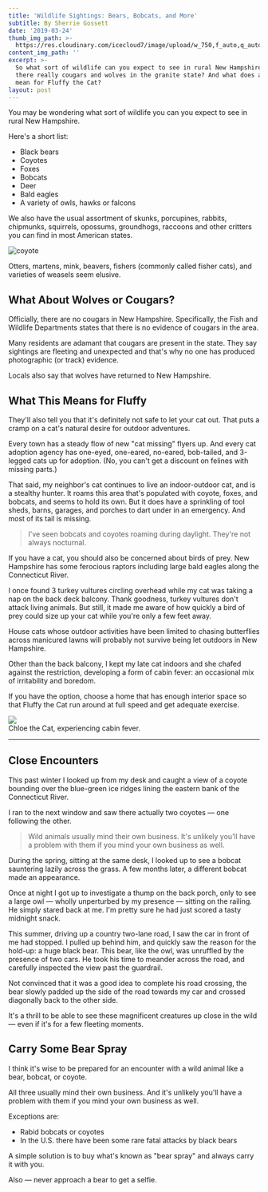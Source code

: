 ```yaml
---
title: 'Wildlife Sightings: Bears, Bobcats, and More'
subtitle: By Sherrie Gossett
date: '2019-03-24'
thumb_img_path: >-
  https://res.cloudinary.com/icecloud7/image/upload/w_750,f_auto,q_auto,e_sharpen/v1570511812/ruralnh/coyote_nslzqu.png
content_img_path: ''
excerpt: >-
  So what sort of wildlife can you expect to see in rural New Hampshire? Are
  there really cougars and wolves in the granite state? And what does all this
  mean for Fluffy the Cat?
layout: post
---
```

You may be wondering what sort of wildlife you can you expect to see in rural New Hampshire. 

Here's a short list:

* Black bears
* Coyotes 
* Foxes
* Bobcats
* Deer
* Bald eagles
* A variety of owls, hawks or falcons

We also have the usual assortment of skunks, porcupines, rabbits, chipmunks, squirrels, opossums, groundhogs, raccoons and other critters you can find in most American states. 

![coyote](https://res.cloudinary.com/icecloud7/image/upload/w_auto,f_auto,q_auto/v1570511812/ruralnh/coyote_nslzqu.png)

Otters, martens, mink, beavers, fishers (commonly called fisher cats), and varieties of weasels seem elusive. 

## What About Wolves or Cougars?

Officially, there are no cougars in New Hampshire. Specifically, the Fish and Wildlife Departments states that there is no evidence of cougars in the area. 

Many residents are adamant that cougars are present in the state. They say sightings are fleeting and unexpected and that's why no one has produced photographic (or track) evidence. 

Locals also say that wolves have returned to New Hampshire.

## What This Means for Fluffy

They'll also tell you that it's definitely not safe to let your cat out. That puts a cramp on a cat's natural desire for outdoor adventures. 

Every town has a steady flow of new "cat missing" flyers up. And every cat adoption agency has one-eyed, one-eared, no-eared, bob-tailed, and 3-legged cats up for adoption. (No, you can't get a discount on felines with missing parts.)

That said, my neighbor's cat continues to live an indoor-outdoor cat, and is a stealthy hunter. It roams this area that's populated with coyote, foxes, and bobcats, and seems to hold its own. But it does have a sprinkling of tool sheds, barns, garages, and porches to dart under in an emergency. And most of its tail is missing.

> I've seen bobcats and coyotes roaming during daylight. They're not always nocturnal.

If you have a cat, you should also be concerned about birds of prey. New Hampshire has some ferocious raptors including large bald eagles along the Connecticut River.

I once found 3 turkey vultures circling overhead while my cat was taking a nap on the back deck balcony. Thank goodness, turkey vultures don't attack living animals. But still, it made me aware of how quickly a bird of prey could size up your cat while you're only a few feet away.

House cats whose outdoor activities have been limited to chasing butterflies across manicured lawns will probably not survive being let outdoors in New Hampshire. 

Other than the back balcony, I kept my late cat indoors and she chafed against the restriction, developing a form of cabin fever: an occasional mix of irritability and boredom.

If you have the option, choose a home that has enough interior space so that Fluffy the Cat run around at full speed and get adequate exercise. 

![](/images/chloe-on-pouf.jpg)
<br/>
Chloe the Cat, experiencing cabin fever.

<hr>

## Close Encounters

This past winter I looked up from my desk and caught a view of a coyote bounding over the blue-green ice ridges lining the eastern bank of the Connecticut River. 

I ran to the next window and saw there actually two coyotes — one following the other.

> Wild animals usually mind their own business. It's unlikely you’ll have a problem with them if you mind your own business as well.

During the spring, sitting at the same desk, I looked up to see a bobcat sauntering lazily across the grass. A few months later, a different bobcat made an appearance. 

Once at night I got up to investigate a thump on the back porch, only to see a large owl — wholly unperturbed by my presence — sitting on the railing. He simply stared back at me. I'm pretty sure he had just scored a tasty midnight snack. 

This summer, driving up a country two-lane road, I saw the car in front of me had stopped. I pulled up behind him, and quickly saw the reason for the hold-up: a huge black bear. This bear, like the owl, was unruffled by the presence of two cars. He took his time to meander across the road, and carefully inspected the view past the guardrail. 

Not convinced that it was a good idea to complete his road crossing, the bear slowly padded up the side of the road towards my car and crossed diagonally back to the other side. 

It's a thrill to be able to see these magnificent creatures up close in the wild — even if it's for a few fleeting moments. 

## Carry Some Bear Spray

I think it's wise to be prepared for an encounter with a wild animal like a bear, bobcat, or coyote. 

All three usually mind their own business. And it's unlikely you'll have a problem with them if you mind your own business as well.

Exceptions are:

* Rabid bobcats or coyotes
* In the U.S. there have been some rare fatal attacks by black bears 

A simple solution is to buy what's known as "bear spray" and always carry it with you. 

Also — never approach a bear to get a selfie.
